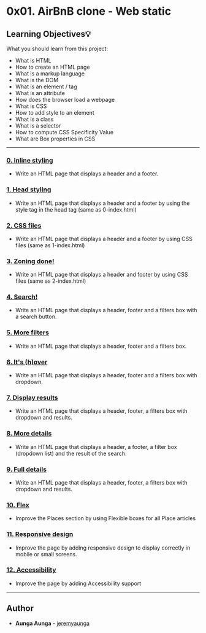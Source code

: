 # 0x01. AirBnB clone - Web static

## Learning Objectives:bulb:
What you should learn from this project:

* What is HTML
* How to create an HTML page
* What is a markup language
* What is the DOM
* What is an element / tag
* What is an attribute
* How does the browser load a webpage
* What is CSS
* How to add style to an element
* What is a class
* What is a selector
* How to compute CSS Specificity Value
* What are Box properties in CSS

---

### [0. Inline styling](./0-index.html)
* Write an HTML page that displays a header and a footer.


### [1. Head styling](./1-index.html)
* Write an HTML page that displays a header and a footer by using the style tag in the head tag (same as 0-index.html)


### [2. CSS files](./2-index.html)
* Write an HTML page that displays a header and a footer by using CSS files (same as 1-index.html)


### [3. Zoning done!](./3-index.html)
* Write an HTML page that displays a header and footer by using CSS files (same as 2-index.html)


### [4. Search!](./4-index.html)
* Write an HTML page that displays a header, footer and a filters box with a search button.


### [5. More filters](./5-index.html)
* Write an HTML page that displays a header, footer and a filters box.


### [6. It's (h)over](./6-index.html)
* Write an HTML page that displays a header, footer and a filters box with dropdown.


### [7. Display results](./7-index.html)
* Write an HTML page that displays a header, footer, a filters box with dropdown and results.


### [8. More details](./8-index.html)
* Write an HTML page that displays a header, a footer, a filter box (dropdown list) and the result of the search.


### [9. Full details](./100-index.html)
* Write an HTML page that displays a header, footer, a filters box with dropdown and results.


### [10. Flex](./101-index.html)
* Improve the Places section by using Flexible boxes for all Place articles


### [11. Responsive design](./102-index.html)
* Improve the page by adding responsive design to display correctly in mobile or small screens.


### [12. Accessibility](./103-index.html)
* Improve the page by adding Accessibility support

---

## Author
* **Aunga Aunga** - [jeremyaunga](https://github.com/jeremyaunga)
